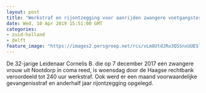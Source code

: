 ```yaml
---
layout: post
title: "Werkstraf en rijontzegging voor aanrijden zwangere voetgangster"
date: Wed, 10 Apr 2019 15:51:00 GMT
categories: 
- zuid-holland 
- delft 
feature_image: "https://images2.persgroep.net/rcs/vLm8UtdJRo3QSSnxUUESlkpWi1Y/diocontent/141377948/_fitwidth/400/?appId=21791a8992982cd8da851550a453bd7f&quality=0.7"
---
```


De 32-jarige Leidenaar Cornelis B. die op 7 december 2017 een zwangere vrouw uit Nootdorp in coma reed, is woensdag door de Haagse rechtbank veroordeeld tot 240 uur werkstraf. Ook werd er een maand voorwaardelijke gevangenisstraf en anderhalf jaar rijontzegging opgelegd.
